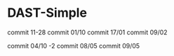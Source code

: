 # DAST-Simple

commit 11-28
commit 01/10
commit 17/01
commit 09/02

commit 04/10 -2
commit 08/05
commit 09/05

